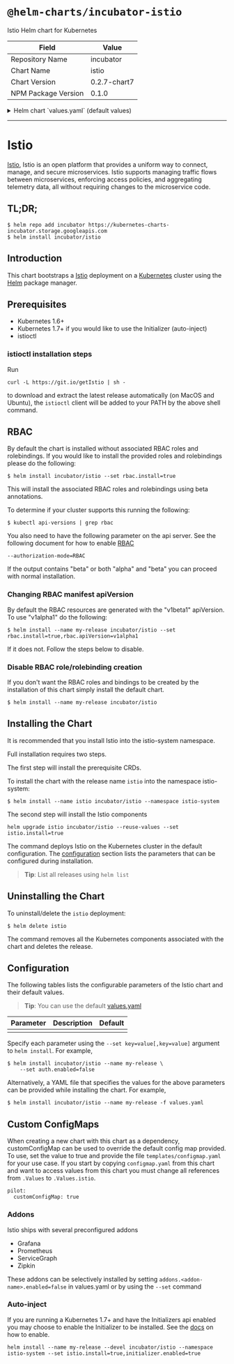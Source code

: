 # `@helm-charts/incubator-istio`

Istio Helm chart for Kubernetes

| Field               | Value        |
| ------------------- | ------------ |
| Repository Name     | incubator    |
| Chart Name          | istio        |
| Chart Version       | 0.2.7-chart7 |
| NPM Package Version | 0.1.0        |

<details>

<summary>Helm chart `values.yaml` (default values)</summary>

```yaml
## Install Default RBAC roles and bindings
rbac:
  install: false
  apiVersion: v1beta1

istio:
  install: false
  release: 0.2.7

## Enable Istio auth feature
## This deploys a CA in the namespace and enables mTLS between the services
auth:
  enabled: true

## Initializer configuration
initializer:
  customConfigMap: false
  enabled: false
  policy: enabled

  deployment:
    name: initializer
    image: docker.io/istio/sidecar_initializer
    initImage: docker.io/istio/proxy_init
    proxyImage: docker.io/istio/proxy
    imagePullPolicy: IfNotPresent
    replicas: 1
    annotations:
      sidecar.istio.io/inject: 'false'
    ## Node labels for pod assignment
    ## Ref: https://kubernetes.io/docs/user-guide/node-selection/
    ##
    nodeSelector: {}
    resources: {}
    #  limits:
    #   cpu: 100m
    #   memory: 128Mi
    # requests:
    #   cpu: 100m
    #   memory: 128Mi

## Mixer configuration
mixer:
  customConfigMap: false

  service:
    type: ClusterIP
    annotations: {}
    externalTcpPort: 9091
    externalHttpHeathPort: 9093
    externalStatsdPromPort: 9102
    externalStatsdUdpPort: 9125
    externalConfigApiPort: 9094
    externalPrometheusPort: 42422

  deployment:
    name: mixer
    image: docker.io/istio/mixer
    imagePullPolicy: IfNotPresent
    replicas: 1
    annotations:
      sidecar.istio.io/inject: 'false'
    ## Node labels for pod assignment
    ## Ref: https://kubernetes.io/docs/user-guide/node-selection/
    ##
    nodeSelector: {}
    resources: {}
    #  limits:
    #    cpu: 100m
    #    memory: 128Mi
    #  requests:
    #    cpu: 100m
    #    memory: 128Mi

## Pilot configuration
pilot:
  name: pilot
  customConfigMap: false

  service:
    type: ClusterIP
    externalHttpDiscovery: 8080
    externalAdmissionWebhookServer: 443

  deployment:
    replicas: 1
    annotations:
      sidecar.istio.io/inject: 'false'
    ## Node labels for pod assignment
    ## Ref: https://kubernetes.io/docs/user-guide/node-selection/
    ##
    nodeSelector: {}

    discovery:
      name: discovery
      image: docker.io/istio/pilot
      imagePullPolicy: IfNotPresent
      resources: {}
      #  limits:
      #    cpu: 100m
      #    memory: 128Mi
      #  requests:
      #    cpu: 100m
      #    memory: 128Mi

## Ingress configuration
ingress:
  service:
    type: LoadBalancer
    externalHttpPort: 80
    externalHttpsPort: 443

  deployment:
    name: ingress
    annotations:
      sidecar.istio.io/inject: 'false'
    image: docker.io/istio/proxy_debug
    imagePullPolicy: IfNotPresent
    replicas: 1
    ## Node labels for pod assignment
    ## Ref: https://kubernetes.io/docs/user-guide/node-selection/
    ##
    nodeSelector: {}
    resources:
    #  limits:
    #    cpu: 100m
    #    memory: 128Mi
    #  requests:
    #    cpu: 100m
    #    memory: 128Mi

## Engress configuration
egress:
  service:
    type: ClusterIP
    externalHttpPort: 80

  deployment:
    name: egress
    annotations:
      sidecar.istio.io/inject: 'false'
    image: docker.io/istio/proxy_debug
    imagePullPolicy: IfNotPresent
    replicas: 1
    ## Node labels for pod assignment
    ## Ref: https://kubernetes.io/docs/user-guide/node-selection/
    ##
    nodeSelector: {}
    resources: {}
    #  limits:
    #    cpu: 100m
    #    memory: 128Mi
    #  requests:
    #    cpu: 100m
    #    memory: 128Mi

## CA configuration
## Only installed if auth.enabled
ca:
  deployment:
    name: ca
    annotations:
      sidecar.istio.io/inject: 'false'
    image: docker.io/istio/istio-ca
    imagePullPolicy: IfNotPresent
    replicas: 1
    ## Node labels for pod assignment
    ## Ref: https://kubernetes.io/docs/user-guide/node-selection/
    ##
    nodeSelector: {}
    resources: {}
    #  limits:
    #    cpu: 100m
    #    memory: 128Mi
    #  requests:
    #    cpu: 100m
    #    memory: 128Mi

## Addons configuration
## Each addon may be disabled
addons:
  zipkin:
    enabled: true

    service:
      type: NodePort
      externalPort: 9411

    deployment:
      name: zipkin
      annotations:
        sidecar.istio.io/inject: 'false'
      image: docker.io/openzipkin/zipkin
      imageTag: latest
      imagePullPolicy: IfNotPresent
      replicas: 1
      ## Node labels for pod assignment
      ## Ref: https://kubernetes.io/docs/user-guide/node-selection/
      ##
      nodeSelector: {}
      resources: {}
      #  limits:
      #    cpu: 100m
      #    memory: 128Mi
      #  requests:
      #    cpu: 100m
      #    memory: 128Mi

  prometheus:
    enabled: true

    service:
      type: NodePort
      externalPort: 9090
      annotations:
        prometheus.io/scrape: 'true'

    deployment:
      name: prometheus
      annotations:
        sidecar.istio.io/inject: 'false'
      image: quay.io/coreos/prometheus
      imageTag: v1.1.1
      imagePullPolicy: IfNotPresent
      replicas: 1
      ## Node labels for pod assignment
      ## Ref: https://kubernetes.io/docs/user-guide/node-selection/
      ##
      nodeSelector: {}
      resources: {}
      #  limits:
      #    cpu: 100m
      #    memory: 128Mi
      #  requests:
      #    cpu: 100m
      #    memory: 128Mi

  grafana:
    enabled: true

    service:
      type: NodePort
      externalPort: 3000

    deployment:
      name: grafana
      annotations:
        sidecar.istio.io/inject: 'false'
      image: docker.io/istio/grafana
      imagePullPolicy: IfNotPresent
      replicas: 1
      ## Node labels for pod assignment
      ## Ref: https://kubernetes.io/docs/user-guide/node-selection/
      ##
      nodeSelector: {}
      resources: {}
      #  limits:
      #    cpu: 100m
      #    memory: 128Mi
      #  requests:
      #    cpu: 100m
      #    memory: 128Mi

  servicegraph:
    enabled: true

    service:
      type: NodePort
      externalPort: 8088

    deployment:
      name: servicegraph
      annotations:
        sidecar.istio.io/inject: 'false'
      image: docker.io/istio/servicegraph
      imagePullPolicy: IfNotPresent
      replicas: 1
      ## Node labels for pod assignment
      ## Ref: https://kubernetes.io/docs/user-guide/node-selection/
      ##
      nodeSelector: {}
      resources: {}
      #  limits:
      #    cpu: 100m
      #    memory: 128Mi
      #  requests:
      #    cpu: 100m
      #    memory: 128Mi
```

</details>

---

# Istio

[Istio](https://istio.io/), Istio is an open platform that provides a uniform way to connect, manage, and secure microservices. Istio supports managing traffic flows between microservices, enforcing access policies, and aggregating telemetry data, all without requiring changes to the microservice code.

## TL;DR;

```console
$ helm repo add incubator https://kubernetes-charts-incubator.storage.googleapis.com
$ helm install incubator/istio
```

## Introduction

This chart bootstraps a [Istio](https://istio.io/) deployment on a [Kubernetes](http://kubernetes.io) cluster using the [Helm](https://helm.sh) package manager.

## Prerequisites

- Kubernetes 1.6+
- Kubernetes 1.7+ if you would like to use the Initializer (auto-inject)
- istioctl

### istioctl installation steps

Run

```console
curl -L https://git.io/getIstio | sh -
```

to download and extract the latest release automatically (on MacOS and Ubuntu), the `istioctl` client will be added to your PATH by the above shell command.

## RBAC

By default the chart is installed without associated RBAC roles and rolebindings. If you would like to install the provided roles and rolebindings please do the following:

```
$ helm install incubator/istio --set rbac.install=true
```

This will install the associated RBAC roles and rolebindings using beta annotations.

To determine if your cluster supports this running the following:

```console
$ kubectl api-versions | grep rbac
```

You also need to have the following parameter on the api server. See the following document for how to enable [RBAC](https://kubernetes.io/docs/admin/authorization/rbac/)

```
--authorization-mode=RBAC
```

If the output contains "beta" or both "alpha" and "beta" you can proceed with normal installation.

### Changing RBAC manifest apiVersion

By default the RBAC resources are generated with the "v1beta1" apiVersion. To use "v1alpha1" do the following:

```console
$ helm install --name my-release incubator/istio --set rbac.install=true,rbac.apiVersion=v1alpha1
```

If it does not. Follow the steps below to disable.

### Disable RBAC role/rolebinding creation

If you don't want the RBAC roles and bindings to be created by the installation of this chart simply install the default chart.

```console
$ helm install --name my-release incubator/istio
```

## Installing the Chart

It is recommended that you install Istio into the istio-system namespace.

Full installation requires two steps.

The first step will install the prerequisite CRDs.

To install the chart with the release name `istio` into the namespace istio-system:

```console
$ helm install --name istio incubator/istio --namespace istio-system
```

The second step will install the Istio components

```console
helm upgrade istio incubator/istio --reuse-values --set istio.install=true
```

The command deploys Istio on the Kubernetes cluster in the default configuration. The [configuration](#configuration) section lists the parameters that can be configured during installation.

> **Tip**: List all releases using `helm list`

## Uninstalling the Chart

To uninstall/delete the `istio` deployment:

```console
$ helm delete istio
```

The command removes all the Kubernetes components associated with the chart and deletes the release.

## Configuration

The following tables lists the configurable parameters of the Istio chart and their default values.

> **Tip**: You can use the default [values.yaml](values.yaml)

| Parameter | Description | Default |
| --------- | ----------- | ------- |
|           |             |

Specify each parameter using the `--set key=value[,key=value]` argument to `helm install`. For example,

```console
$ helm install incubator/istio --name my-release \
    --set auth.enabled=false
```

Alternatively, a YAML file that specifies the values for the above parameters can be provided while installing the chart. For example,

```console
$ helm install incubator/istio --name my-release -f values.yaml
```

## Custom ConfigMaps

When creating a new chart with this chart as a dependency, customConfigMap can be used to override the default config map provided. To use, set the value to true and provide the file `templates/configmap.yaml` for your use case. If you start by copying `configmap.yaml` from this chart and want to access values from this chart you must change all references from `.Values` to `.Values.istio`.

```
pilot:
  customConfigMap: true
```

### Addons

Istio ships with several preconfigured addons

- Grafana
- Prometheus
- ServiceGraph
- Zipkin

These addons can be selectively installed by setting `addons.<addon-name>.enabled=false` in values.yaml or by using the `--set` command

### Auto-inject

If you are running a Kubernetes 1.7+ and have the Initializers api enabled you may choose to enable the Initializer to be installed. See the [docs](https://kubernetes.io/docs/admin/extensible-admission-controllers/) on how to enable.

```console
helm install --name my-release --devel incubator/istio --namespace istio-system --set istio.install=true,initializer.enabled=true
```
